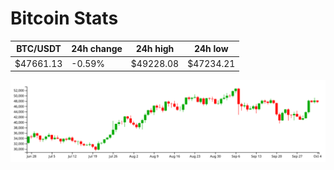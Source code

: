 # Bitcoin Stats

BTC/USDT|24h change|24h high|24h low|
|---|---|---|---|
|$47661.13|-0.59%|$49228.08|$47234.21|

<img src="./chart.svg">
